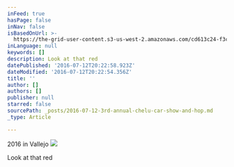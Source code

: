 ```yaml
---
inFeed: true
hasPage: false
inNav: false
isBasedOnUrl: >-
  https://the-grid-user-content.s3-us-west-2.amazonaws.com/cd613c24-f3c2-4138-bd6d-69871fe7b4e2.jpg
inLanguage: null
keywords: []
description: Look at that red
datePublished: '2016-07-12T20:22:58.923Z'
dateModified: '2016-07-12T20:22:54.356Z'
title: ''
author: []
authors: []
publisher: null
starred: false
sourcePath: _posts/2016-07-12-3rd-annual-chelu-car-show-and-hop.md
_type: Article

---
```

2016 in Vallejo
![](https://the-grid-user-content.s3-us-west-2.amazonaws.com/cd613c24-f3c2-4138-bd6d-69871fe7b4e2.jpg)

Look at that red